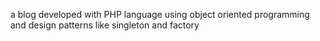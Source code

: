 a blog developed with PHP language using object oriented programming and design patterns like singleton and factory